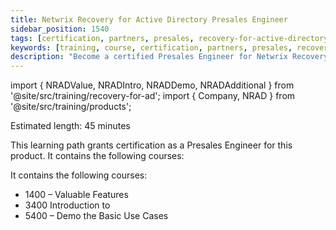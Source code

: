 ```yaml
---
title: Netwrix Recovery for Active Directory Presales Engineer
sidebar_position: 1540
tags: [certification, partners, presales, recovery-for-active-directory]
keywords: [training, course, certification, partners, presales, recovery for active directory]
description: "Become a certified Presales Engineer for Netwrix Recovery for Active Directory "
---
```


import { NRADValue, NRADIntro, NRADDemo, NRADAdditional } from '@site/src/training/recovery-for-ad';
import { Company, NRAD } from '@site/src/training/products';


Estimated length: 45 minutes

This learning path grants <Company /> certification as a Presales Engineer for this product. It contains the following courses:

It contains the following courses:

* 1400 <NRAD /> – Valuable Features
* 3400 Introduction to <NRAD />
* 5400 <NRAD /> – Demo the Basic Use Cases

<NRADValue />

<NRADIntro />

<NRADDemo />

<NRADAdditional />
